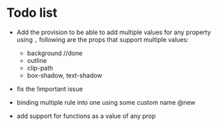# Todo list

- Add the provision to be able to add multiple values for any property using `,`
  following are the props that support multiple values:
  - background //done
  - outline
  - clip-path
  - box-shadow, text-shadow

- fix the !important issue

- binding multiple rule into one using some custom name  @new

- add support for functions as a value of any prop

